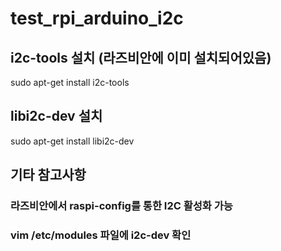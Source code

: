 # test_rpi_arduino_i2c

## i2c-tools 설치 (라즈비안에 이미 설치되어있음)
sudo apt-get install i2c-tools

## libi2c-dev 설치
sudo apt-get install libi2c-dev

## 기타 참고사항
### 라즈비안에서 raspi-config를 통한 I2C 활성화 가능
### vim /etc/modules 파일에 i2c-dev 확인

